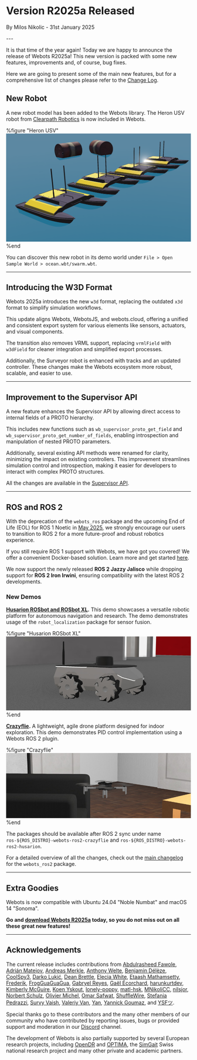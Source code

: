 # Version R2025a Released

<p id="publish-data">By Milos Nikolic - 31st January 2025</p>
<!--  -->
---

It is that time of the year again!
Today we are happy to announce the release of Webots R2025a!
This new version is packed with some new features, improvements and, of course, bug fixes.

Here we are going to present some of the main new features, but for a comprehensive list of changes please refer to the [Change Log](../reference/changelog-r2025.md).

## New Robot

A new robot model has been added to the Webots library.
The Heron USV robot from [Clearpath Robotics](https://clearpathrobotics.com/) is now included in Webots.

%figure "Heron USV"
![Heron USV](images/heron_usv.thumbnail.png)
%end

You can discover this new robot in its demo world under `File > Open Sample World > ocean.wbt/swarm.wbt`.

---

## Introducing the W3D Format

Webots 2025a introduces the new `w3d` format, replacing the outdated `x3d` format to simplify simulation workflows.

This update aligns Webots, WebotsJS, and webots.cloud, offering a unified and consistent export system for various elements like sensors, actuators, and visual components.

The transition also removes VRML support, replacing `vrmlField` with `w3dField` for cleaner integration and simplified export processes.

Additionally, the Surveyor robot is enhanced with tracks and an updated controller. These changes make the Webots ecosystem more robust, scalable, and easier to use.

---

## Improvement to the Supervisor API

A new feature enhances the Supervisor API by allowing direct access to internal fields of a PROTO hierarchy.

This includes new functions such as `wb_supervisor_proto_get_field` and `wb_supervisor_proto_get_number_of_fields`, enabling introspection and manipulation of nested PROTO parameters.

Additionally, several existing API methods were renamed for clarity, minimizing the impact on existing controllers. This improvement streamlines simulation control and introspection, making it easier for developers to interact with complex PROTO structures.

All the changes are available in the [Supervisor API](https://cyberbotics.com/doc/reference/supervisor).

---

## ROS and ROS 2

With the deprecation of the `webots_ros` package and the upcoming End of Life (EOL) for ROS 1 Noetic in [May 2025](https://wiki.ros.org/Distributions), we strongly encourage our users to transition to ROS 2 for a more future-proof and robust robotics experience.

If you still require ROS 1 support with Webots, we have got you covered!
We offer a convenient Docker-based solution. Learn more and get started [here](https://github.com/cyberbotics/webots_ros/tree/develop/docker).

We now support the newly released **ROS 2 Jazzy Jalisco** while dropping support for **ROS 2 Iron Irwini**, ensuring compatibility with the latest ROS 2 developments.

### New Demos

**[Husarion ROSbot and ROSbot XL](https://husarion.com/).**
This demo showcases a versatile robotic platform for autonomous navigation and research.
The demo demonstrates usage of the `robot_localization` package for sensor fusion.

%figure "Husarion ROSbot XL"
![Husarion ROSbot XL](images/ros_husarion_rosbot_xl.thumbnail.jpg)
%end

**[Crazyflie](https://www.bitcraze.io/products/old-products/crazyflie-2-1/).**
A lightweight, agile drone platform designed for indoor exploration.
This demo demonstrates PID control implementation using a Webots ROS 2 plugin.

%figure "Crazyflie"
![Crazyflie](images/ros_crazyflie.thumbnail.jpg)
%end

The packages should be available after ROS 2 sync under name `ros-${ROS_DISTRO}-webots-ros2-crazyflie` and `ros-${ROS_DISTRO}-webots-ros2-husarion`.

For a detailed overview of all the changes, check out the [main changelog](https://github.com/cyberbotics/webots_ros2/blob/master/webots_ros2/CHANGELOG.rst) for the `webots_ros2` package.

---

## Extra Goodies

Webots is now compatible with Ubuntu 24.04 "Noble Numbat" and macOS 14 "Sonoma".

**Go and [download Webots R2025a](https://cyberbotics.com/#download) today, so you do not miss out on all these great new features!**

---

## Acknowledgements

The current release includes contributions from [Abdulrasheed Fawole](https://github.com/Abdulrasheed1729), [Adrián Matejov](https://github.com/Adman), [Andreas Merkle](https://github.com/BlueAndi), [Anthony Welte](https://github.com/TonyWelte), [Benjamin Délèze](https://github.com/BenjaminDeleze), [CoolSpy3](https://github.com/CoolSpy3), [Darko Lukić](https://github.com/lukicdarkoo), [Dean Brettle](https://github.com/brettle), [Elecia White](https://github.com/eleciawhite), [Etaash Mathamsetty](https://github.com/Etaash-mathamsetty), [Frederik](https://github.com/FrederikBark), [FrogGuaGuaGua](https://github.com/FrogGuaGuaGua), [Gabryel Reyes](https://github.com/gabryelreyes), [Gaël Écorchard](https://github.com/galou), [harunkurtdev](https://github.com/harunkurtdev), [Kimberly McGuire](https://github.com/knmcguire), [Koen Yskout](https://github.com/koenyskout), [lonely-poppy](https://github.com/lonely-poppy), [matl-hsk](https://github.com/matl-hsk), [MNikoliCC](https://github.com/MNikoliCC), [nilsjor](https://github.com/nilsjor), [Norbert Schulz](https://github.com/nhjschulz), [Olivier Michel](https://github.com/omichel), [Omar Safwat](https://github.com/amoor22), [ShuffleWire](https://github.com/ShuffleWire), [Stefania Pedrazzi](https://github.com/stefaniapedrazzi), [Survy Vaish](https://github.com/SarvagyaVaish), [Valeriy Van](https://github.com/valeriyvan), [Yan](https://github.com/AntaresMKII), [Yannick Goumaz](https://github.com/ygoumaz), and [YSFツ](https://github.com/yousefbilal).



Special thanks go to these contributors and the many other members of our community who have contributed by reporting issues, bugs or provided support and moderation in our [Discord](https://discord.com/invite/nTWbN9m) channel.

The development of Webots is also partially supported by several European research projects, including [OpenDR](https://opendr.eu) and [OPTIMA](https://optima-hpc.eu), the [SimGait](https://simgait.org) Swiss national research project and many other private and academic partners.
